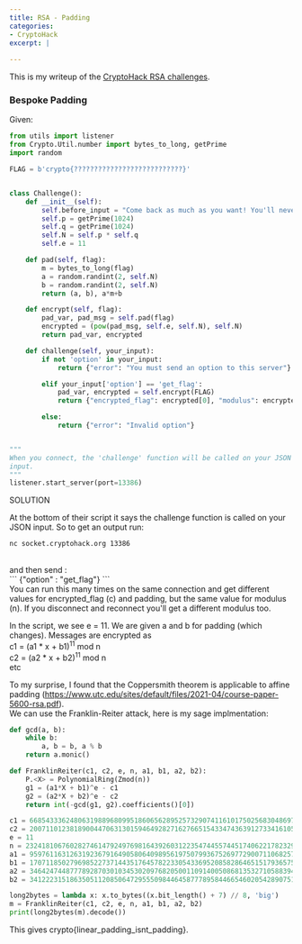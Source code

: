 ```yaml
---
title: RSA - Padding
categories:
- CryptoHack
excerpt: |
  
---
```


This is my writeup of the [CryptoHack RSA challenges](https://cryptohack.org/challenges/rsa).


### Bespoke Padding

Given:
```python
from utils import listener
from Crypto.Util.number import bytes_to_long, getPrime
import random

FLAG = b'crypto{???????????????????????????}'


class Challenge():
    def __init__(self):
        self.before_input = "Come back as much as you want! You'll never get my flag.\n"
        self.p = getPrime(1024)
        self.q = getPrime(1024)
        self.N = self.p * self.q
        self.e = 11

    def pad(self, flag):
        m = bytes_to_long(flag)
        a = random.randint(2, self.N)
        b = random.randint(2, self.N)
        return (a, b), a*m+b

    def encrypt(self, flag):
        pad_var, pad_msg = self.pad(flag)
        encrypted = (pow(pad_msg, self.e, self.N), self.N)
        return pad_var, encrypted

    def challenge(self, your_input):
        if not 'option' in your_input:
            return {"error": "You must send an option to this server"}

        elif your_input['option'] == 'get_flag':
            pad_var, encrypted = self.encrypt(FLAG)
            return {"encrypted_flag": encrypted[0], "modulus": encrypted[1], "padding": pad_var}

        else:
            return {"error": "Invalid option"}


"""
When you connect, the 'challenge' function will be called on your JSON
input.
"""
listener.start_server(port=13386)
```

SOLUTION

At the bottom of their script it says the challenge function is called on your JSON input. 
So to get an output run:
<br>
```
nc socket.cryptohack.org 13386
```
<br>
and then send :
<br>
```
{"option" : "get_flag"}
```
<br>
You can run this many times on the same connection and get different values for encrypted_flag (c) and padding, but the same value for modulus (n). If you disconnect and reconnect you'll get a different modulus too. 

In the script, we see e = 11. We are given a and b for padding (which changes). Messages are encrypted as <br>
c1 = (a1 * x + b1)<sup>11</sup> mod n <br>
c2 = (a2 * x + b2)<sup>11</sup> mod n <br>
etc

To my surprise, I found that the Coppersmith theorem is applicable to affine padding (https://www.utc.edu/sites/default/files/2021-04/course-paper-5600-rsa.pdf). <br>
We can use the Franklin-Reiter attack, here is my sage implmentation:

```python
def gcd(a, b):
    while b:
        a, b = b, a % b
    return a.monic()

def FranklinReiter(c1, c2, e, n, a1, b1, a2, b2):
    P.<X> = PolynomialRing(Zmod(n))
    g1 = (a1*X + b1)^e - c1
    g2 = (a2*X + b2)^e - c2
    return int(-gcd(g1, g2).coefficients()[0])

c1 = 66854333624806319889680995186065628952573290741161017502568304869718711230606370377057302135063444382705416329432513508306590414246716689432121764089058141350762>
c2 = 20071101238189004470631301594649282716276651543347436391273341610560131064705626600588213601909548534276865432714239803372364439421506882877403365992818490474073>
e = 11
n = 232418106760282746147924976981643926031223547445574451740622178232979653051626617733323722433249806490553263542850658012859315448409337734612139168997397305223892>
a1 = 95976116312631923679164905806409895619750799367526977290071106825747937451599461602406007808609707685103118350765189835916263000816190827957785643368896276347953>
b1 = 17071185027969852273714435176457822330543369520858286465151793657514023465241447840640931821878068240162290446364788674165900738392197530666520576029069935293001>
a2 = 34642474487778928703010345302097682050011091400508681353271058839491580526190724380634565334663156531291444014269384055902430708189659475582148705725624379056207>
b2 = 34122231518635051120850647295550984464587778958446654602054289075195933043455768336682693437479326090376184632156696545233619211023414177172286596927374055432622>

long2bytes = lambda x: x.to_bytes((x.bit_length() + 7) // 8, 'big')
m = FranklinReiter(c1, c2, e, n, a1, b1, a2, b2)
print(long2bytes(m).decode())
```

This gives crypto{linear_padding_isnt_padding}.
